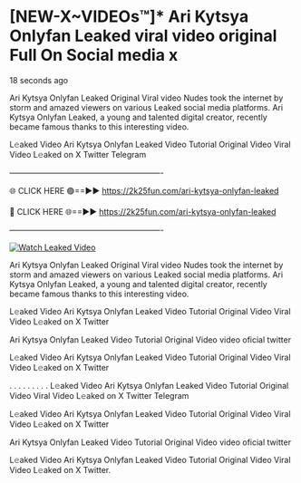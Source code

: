 # [NEW-X~VIDEOs™]* Ari Kytsya Onlyfan Leaked viral video original Full On Social media x

18 seconds ago

Ari Kytsya Onlyfan Leaked Original Viral video Nudes took the internet by storm and amazed viewers on various Leaked social media platforms. Ari Kytsya Onlyfan Leaked, a young and talented digital creator, recently became famous thanks to this interesting video.

L𝚎aked Video Ari Kytsya Onlyfan Leaked Video Tutorial Original Video Viral Video L𝚎aked on X Twitter Telegram

———————————————————-

🌐 CLICK HERE 🟢==►► https://2k25fun.com/ari-kytsya-onlyfan-leaked

🔴 CLICK HERE 🌐==►► https://2k25fun.com/ari-kytsya-onlyfan-leaked

———————————————————-

[![Watch Leaked Video](https://miro.medium.com/v2/resize:fit:828/format:webp/1*cilzJN44JGOrTw9NJCrNHA.gif "Watch Leaked Video")](https://2k25fun.com/ari-kytsya-onlyfan-leaked)

Ari Kytsya Onlyfan Leaked Original Viral video Nudes took the internet by storm and amazed viewers on various Leaked social media platforms. Ari Kytsya Onlyfan Leaked, a young and talented digital creator, recently became famous thanks to this interesting video.

L𝚎aked Video Ari Kytsya Onlyfan Leaked Video Tutorial Original Video Viral Video L𝚎aked on X Twitter

Ari Kytsya Onlyfan Leaked Video Tutorial Original Video video oficial twitter

L𝚎aked Video Ari Kytsya Onlyfan Leaked Video Tutorial Original Video Viral Video L𝚎aked on X Twitter

. . . . . . . . . L𝚎aked Video Ari Kytsya Onlyfan Leaked Video Tutorial Original Video Viral Video L𝚎aked on X Twitter Telegram

L𝚎aked Video Ari Kytsya Onlyfan Leaked Video Tutorial Original Video Viral Video L𝚎aked on X Twitter

Ari Kytsya Onlyfan Leaked Video Tutorial Original Video video oficial twitter

L𝚎aked Video Ari Kytsya Onlyfan Leaked Video Tutorial Original Video Viral Video L𝚎aked on X Twitter.